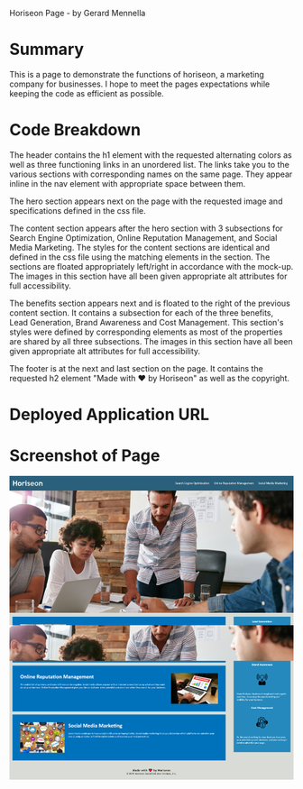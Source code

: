 Horiseon Page - by Gerard Mennella

# Summary

This is a page to demonstrate the functions of horiseon, a marketing company for businesses. I hope to meet the pages expectations while keeping the code as efficient as possible.

# Code Breakdown

The header contains the h1 element with the requested alternating colors as well as three functioning links in an unordered list. The links take you to the various sections with corresponding names on the same page. They appear inline in the nav element with appropriate space between them.

The hero section appears next on the page with the requested image and specifications defined in the css file.

The content section appears after the hero section with 3 subsections for Search Engine Optimization, Online Reputation Management, and Social Media Marketing. The styles for the content sections are identical and defined in the css file using the matching elements in the section. The sections are floated appropriately left/right in accordance with the mock-up. The images in this section have all been given appropriate alt attributes for full accessibility.

The benefits section appears next and is floated to the right of the previous content section. It contains a subsection for each of the three benefits, Lead Generation, Brand Awareness and Cost Management. This section's styles were defined by corresponding elements as most of the properties are shared by all three subsections. The images in this section have all been given appropriate alt attributes for full accessibility.

The footer is at the next and last section on the page. It contains the requested h2 element "Made with ❤️️ by Horiseon" as well as the copyright.

# Deployed Application URL


# Screenshot of Page
![Screenshot](./Develop/assets/images/Screenshot.png)